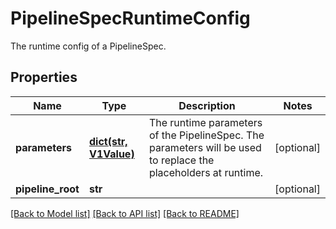 # PipelineSpecRuntimeConfig

The runtime config of a PipelineSpec.
## Properties
Name | Type | Description | Notes
------------ | ------------- | ------------- | -------------
**parameters** | [**dict(str, V1Value)**](V1Value.md) | The runtime parameters of the PipelineSpec. The parameters will be used to replace the placeholders at runtime. | [optional] 
**pipeline_root** | **str** |  | [optional] 

[[Back to Model list]](../README.md#documentation-for-models) [[Back to API list]](../README.md#documentation-for-api-endpoints) [[Back to README]](../README.md)


